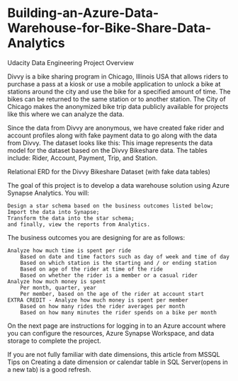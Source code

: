 # Building-an-Azure-Data-Warehouse-for-Bike-Share-Data-Analytics
Udacity Data Engineering 
Project Overview

Divvy is a bike sharing program in Chicago, Illinois USA that allows riders to purchase a pass at a kiosk or use a mobile application to unlock a bike at stations around the city and use the bike for a specified amount of time. The bikes can be returned to the same station or to another station. The City of Chicago makes the anonymized bike trip data publicly available for projects like this where we can analyze the data.

Since the data from Divvy are anonymous, we have created fake rider and account profiles along with fake payment data to go along with the data from Divvy. The dataset looks like this:
This image represents the data model for the dataset based on the Divvy Bikeshare data. The tables include: Rider, Account, Payment, Trip, and Station.

Relational ERD for the Divvy Bikeshare Dataset (with fake data tables)

The goal of this project is to develop a data warehouse solution using Azure Synapse Analytics. You will:

    Design a star schema based on the business outcomes listed below;
    Import the data into Synapse;
    Transform the data into the star schema;
    and finally, view the reports from Analytics.

The business outcomes you are designing for are as follows:

    Analyze how much time is spent per ride
        Based on date and time factors such as day of week and time of day
        Based on which station is the starting and / or ending station
        Based on age of the rider at time of the ride
        Based on whether the rider is a member or a casual rider
    Analyze how much money is spent
        Per month, quarter, year
        Per member, based on the age of the rider at account start
    EXTRA CREDIT - Analyze how much money is spent per member
        Based on how many rides the rider averages per month
        Based on how many minutes the rider spends on a bike per month

On the next page are instructions for logging in to an Azure account where you can configure the resources, Azure Synapse Workspace, and data storage to complete the project.

If you are not fully familiar with date dimensions, this article from MSSQL Tips on Creating a date dimension or calendar table in SQL Server(opens in a new tab) is a good refresh.
